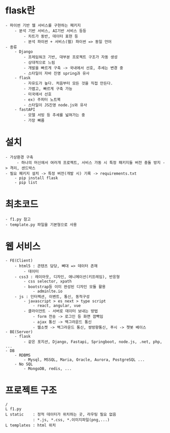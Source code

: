 # flask란
    - 파이썬 기반 웹 서비스를 구현하는 패키지
        - 분석 기반 서비스, AI기반 서비스 등등
            - 차트가 동반, 데이터 표현 등
            - 분석 파이썬 + 서비스(웹) 파이썬 => 동일 언어
    - 종류
        - Django
            - 프레임워크 기반, 대부분 프로젝트 구조가 자동 생성
            - 상대적으로 느림
            - 개발을 빠르게 구축 -> 국내에서 선호, 추세는 변경 중
            - 스타일이 자바 진영 spring과 유사
        - flask
            - 자유도가 높다. 처음부터 모든 것을 직접 만든다.
            - 가볍고, 빠르게 구축 가능
            - 미국에서 선호
            - ex) 주피터 노트북
            - 스타일이 JS진영 node.js와 유사
        - fastAPI
            - 모델 서빙 등 추세를 넓혀가는 중
            - 가장 빠름

# 설치
    - 가상환경 구축
         - 하나의 머신에서 여러개 프로젝트, 서비스 가동 시 특정 패키지들 버전 충돌 방지 -> 격리, 샌드박스
    - 필요 패키지 설치 -> 특정 버전(개발 시) 기록 -> requirements.txt
        - pip install flask
        - pip list

# 최초코드
    - f1.py 참고
    - template.py 파일을 기본형으로 사용

# 웹 서비스
    - FE(Client)
        - html5 : 콘텐츠 담당, 뼈대 => 데이터 존재
            - 데이터
        - css3 : 레이아웃, 디자인, 애니메이션(키프레임), 반응형
            - css selector, xpath
            - bootstrap등 이미 완성된 디자인 모듈 활용
                - adminlte.io
        - js : 인터렉션, 이벤트, 통신, 동적구성
            - javascript > es next > type script
                - react, angular, vue
            - 클라이언트 - 서버로 데이터 보내는 방법
                - form 전송 -> 로그인 등 화면 깜빡임
                - ajax 통신 -> 백그라운드 통신
                - 웹소켓 -> 백그라운드 통신, 쌍방향통신, 푸시 -> 챗봇 베이스
    - BE(Server)
        - flask
            - 같은 포지션, Django, Fastapi, Springboot, node.js, .net, php, ...
    - DB
        - RDBMS
            - Mysql, MSSQL, Maria, Oracle, Aurora, PostgreSQL ...
        - No SQL
            - MongoDB, redis, ...

# 프로젝트 구조
    /
    L f1.py
    L static    : 정적 데이터가 위치하는 곳, 라우팅 필요 없음 
                : *.js, *.css, *.이미지파일(png,...)
    L templates : html 위치